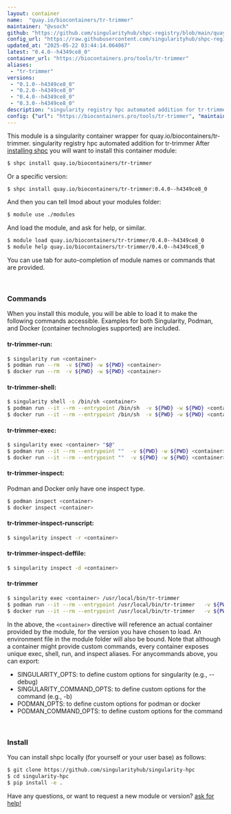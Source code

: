 ```yaml
---
layout: container
name:  "quay.io/biocontainers/tr-trimmer"
maintainer: "@vsoch"
github: "https://github.com/singularityhub/shpc-registry/blob/main/quay.io/biocontainers/tr-trimmer/container.yaml"
config_url: "https://raw.githubusercontent.com/singularityhub/shpc-registry/main/quay.io/biocontainers/tr-trimmer/container.yaml"
updated_at: "2025-05-22 03:44:14.064067"
latest: "0.4.0--h4349ce8_0"
container_url: "https://biocontainers.pro/tools/tr-trimmer"
aliases:
 - "tr-trimmer"
versions:
 - "0.1.0--h4349ce8_0"
 - "0.2.0--h4349ce8_0"
 - "0.4.0--h4349ce8_0"
 - "0.3.0--h4349ce8_0"
description: "singularity registry hpc automated addition for tr-trimmer"
config: {"url": "https://biocontainers.pro/tools/tr-trimmer", "maintainer": "@vsoch", "description": "singularity registry hpc automated addition for tr-trimmer", "latest": {"0.4.0--h4349ce8_0": "sha256:8dd15f8d569a22c63f1e28f6bc032878cddc1649897a382cb6a596dfd560dd6f"}, "tags": {"0.1.0--h4349ce8_0": "sha256:48c33d78b12c93ff421f8ad5e925839a241fd34d29ee2e66a41c27e696b7da44", "0.2.0--h4349ce8_0": "sha256:5e1f6e4d80f364d343f2bf3ca4754346f54064f866f198b7b95b1ad178acfa8f", "0.4.0--h4349ce8_0": "sha256:8dd15f8d569a22c63f1e28f6bc032878cddc1649897a382cb6a596dfd560dd6f", "0.3.0--h4349ce8_0": "sha256:471c6bb8e8d6194018ef50413ae98065f7fbc1a1eb9b58972d6dd4e940760cbf"}, "docker": "quay.io/biocontainers/tr-trimmer", "aliases": {"tr-trimmer": "/usr/local/bin/tr-trimmer"}}
---
```


This module is a singularity container wrapper for quay.io/biocontainers/tr-trimmer.
singularity registry hpc automated addition for tr-trimmer
After [installing shpc](#install) you will want to install this container module:


```bash
$ shpc install quay.io/biocontainers/tr-trimmer
```

Or a specific version:

```bash
$ shpc install quay.io/biocontainers/tr-trimmer:0.4.0--h4349ce8_0
```

And then you can tell lmod about your modules folder:

```bash
$ module use ./modules
```

And load the module, and ask for help, or similar.

```bash
$ module load quay.io/biocontainers/tr-trimmer/0.4.0--h4349ce8_0
$ module help quay.io/biocontainers/tr-trimmer/0.4.0--h4349ce8_0
```

You can use tab for auto-completion of module names or commands that are provided.

<br>

### Commands

When you install this module, you will be able to load it to make the following commands accessible.
Examples for both Singularity, Podman, and Docker (container technologies supported) are included.

#### tr-trimmer-run:

```bash
$ singularity run <container>
$ podman run --rm  -v ${PWD} -w ${PWD} <container>
$ docker run --rm  -v ${PWD} -w ${PWD} <container>
```

#### tr-trimmer-shell:

```bash
$ singularity shell -s /bin/sh <container>
$ podman run --it --rm --entrypoint /bin/sh  -v ${PWD} -w ${PWD} <container>
$ docker run --it --rm --entrypoint /bin/sh  -v ${PWD} -w ${PWD} <container>
```

#### tr-trimmer-exec:

```bash
$ singularity exec <container> "$@"
$ podman run --it --rm --entrypoint ""  -v ${PWD} -w ${PWD} <container> "$@"
$ docker run --it --rm --entrypoint ""  -v ${PWD} -w ${PWD} <container> "$@"
```

#### tr-trimmer-inspect:

Podman and Docker only have one inspect type.

```bash
$ podman inspect <container>
$ docker inspect <container>
```

#### tr-trimmer-inspect-runscript:

```bash
$ singularity inspect -r <container>
```

#### tr-trimmer-inspect-deffile:

```bash
$ singularity inspect -d <container>
```


#### tr-trimmer

```bash
$ singularity exec <container> /usr/local/bin/tr-trimmer
$ podman run --it --rm --entrypoint /usr/local/bin/tr-trimmer   -v ${PWD} -w ${PWD} <container> -c " $@"
$ docker run --it --rm --entrypoint /usr/local/bin/tr-trimmer   -v ${PWD} -w ${PWD} <container> -c " $@"
```



In the above, the `<container>` directive will reference an actual container provided
by the module, for the version you have chosen to load. An environment file in the
module folder will also be bound. Note that although a container
might provide custom commands, every container exposes unique exec, shell, run, and
inspect aliases. For anycommands above, you can export:

 - SINGULARITY_OPTS: to define custom options for singularity (e.g., --debug)
 - SINGULARITY_COMMAND_OPTS: to define custom options for the command (e.g., -b)
 - PODMAN_OPTS: to define custom options for podman or docker
 - PODMAN_COMMAND_OPTS: to define custom options for the command

<br>

### Install

You can install shpc locally (for yourself or your user base) as follows:

```bash
$ git clone https://github.com/singularityhub/singularity-hpc
$ cd singularity-hpc
$ pip install -e .
```

Have any questions, or want to request a new module or version? [ask for help!](https://github.com/singularityhub/singularity-hpc/issues)